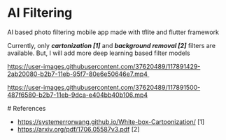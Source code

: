# AI Filtering

AI based photo filtering mobile app made with tflite and flutter framework

Currently, only ***cartonization [1]*** and ***background removal [2]*** filters are available. But, I will add more deep learning based filter models

https://user-images.githubusercontent.com/37620489/117891429-2ab20080-b2b7-11eb-95f7-80e6e50646e7.mp4 

https://user-images.githubusercontent.com/37620489/117891500-487f6580-b2b7-11eb-9dca-e404bb40b106.mp4


# References

- https://systemerrorwang.github.io/White-box-Cartoonization/ [1]
- https://arxiv.org/pdf/1706.05587v3.pdf [2]
